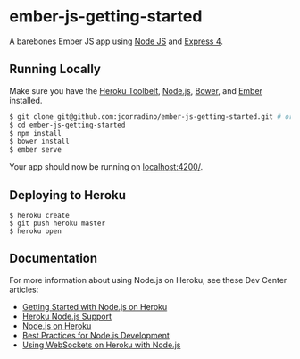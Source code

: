 # ember-js-getting-started

A barebones Ember JS app using [Node JS](http://nodejs.org/) and [Express 4](http://expressjs.com/).

## Running Locally

Make sure you have the [Heroku Toolbelt](https://toolbelt.heroku.com/), [Node.js](http://nodejs.org/), [Bower](http://bower.io/), and [Ember](http://emberjs.com/) installed.

```sh
$ git clone git@github.com:jcorradino/ember-js-getting-started.git # or clone your own fork
$ cd ember-js-getting-started
$ npm install
$ bower install
$ ember serve
```

Your app should now be running on [localhost:4200/](http://localhost:4200/).

## Deploying to Heroku

```
$ heroku create
$ git push heroku master
$ heroku open
```

## Documentation

For more information about using Node.js on Heroku, see these Dev Center articles:

- [Getting Started with Node.js on Heroku](https://devcenter.heroku.com/articles/getting-started-with-nodejs)
- [Heroku Node.js Support](https://devcenter.heroku.com/articles/nodejs-support)
- [Node.js on Heroku](https://devcenter.heroku.com/categories/nodejs)
- [Best Practices for Node.js Development](https://devcenter.heroku.com/articles/node-best-practices)
- [Using WebSockets on Heroku with Node.js](https://devcenter.heroku.com/articles/node-websockets)
